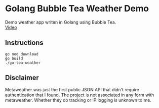 # Golang Bubble Tea Weather Demo

Demo weather app writen in Golang using Bubble Tea.<br>
[Video](https://www.youtube.com/watch?v=YalT4KKnLao)


## Instructions

```
go mod download
go build
./go-tea-weather
```

## Disclaimer

Metaweather was just the first public JSON API that didn't require authentication that I found. The project is not associated in any form with metaweather. Whether they do tracking or IP logging is unknown to me.
